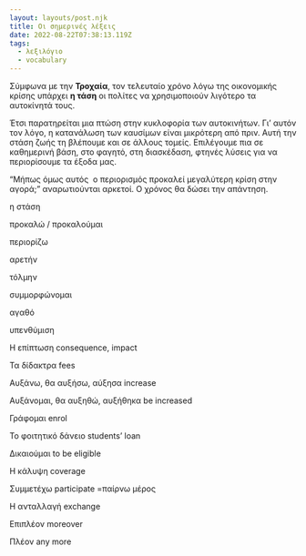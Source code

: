 ```yaml
---
layout: layouts/post.njk
title: Οι σημερινές λέξεις
date: 2022-08-22T07:38:13.119Z
tags:
  - λεξιλόγιο
  - vocabulary
---
```

Σύμφωνα με την **Τροχαία**, τον τελευταίο χρόνο λόγω της οικονομικής κρίσης υπάρχει **η τάση** οι πολίτες να χρησιμοποιούν λιγότερο τα αυτοκίνητά τους.

Έτσι παρατηρείται μια πτώση στην κυκλοφορία των αυτοκινήτων. Γι’ αυτόν τον λόγο, η κατανάλωση των καυσίμων είναι μικρότερη από πριν. Αυτή την στάση ζωής τη βλέπουμε και σε άλλους τομείς. Επιλέγουμε πια σε καθημερινή βάση, στο φαγητό, στη διασκέδαση, φτηνές λύσεις για να περιορίσουμε τα έξοδα μας.

“Μήπως όμως αυτός  ο περιορισμός προκαλεί μεγαλύτερη κρίση στην αγορά;” αναρωτιούνται αρκετοί. Ο χρόνος θα δώσει την απάντηση.



η στάση

προκαλώ / προκαλούμαι

περιορίζω

αρετήν

τόλμην

συμμορφώνομαι

αγαθό

υπενθύμιση

Η επίπτωση consequence, impact

Τα δίδακτρα fees

Αυξάνω, θα αυξήσω, αύξησα increase

Αυξάνομαι, θα αυξηθώ, αυξήθηκα be increased

Γράφομαι enrol

Το φοιτητικό δάνειο students’ loan

Δικαιούμαι to be eligible

Η κάλυψη coverage

Συμμετέχω participate =παίρνω μέρος

Η ανταλλαγή exchange

Επιπλέον moreover

Πλέον any more